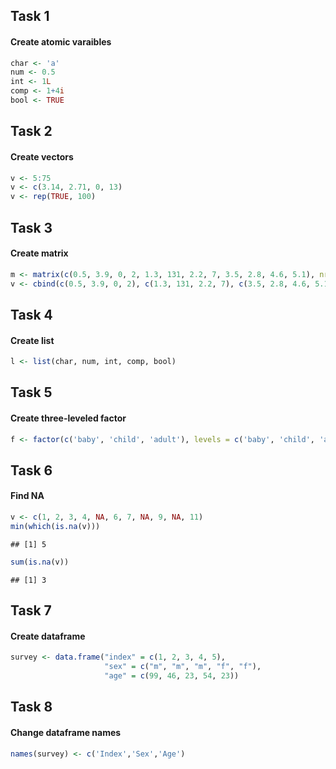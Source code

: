 Task 1
------

#### Create atomic varaibles

``` r
char <- 'a'
num <- 0.5
int <- 1L
comp <- 1+4i 
bool <- TRUE
```

Task 2
------

#### Create vectors

``` r
v <- 5:75
v <- c(3.14, 2.71, 0, 13)
v <- rep(TRUE, 100)
```

Task 3
------

#### Create matrix

``` r
m <- matrix(c(0.5, 3.9, 0, 2, 1.3, 131, 2.2, 7, 3.5, 2.8, 4.6, 5.1), nrow = 4, ncol = 3)
v <- cbind(c(0.5, 3.9, 0, 2), c(1.3, 131, 2.2, 7), c(3.5, 2.8, 4.6, 5.1))
```

Task 4
------

#### Create list

``` r
l <- list(char, num, int, comp, bool)
```

Task 5
------

#### Create three-leveled factor

``` r
f <- factor(c('baby', 'child', 'adult'), levels = c('baby', 'child', 'adult'))
```

Task 6
------

#### Find NA

``` r
v <- c(1, 2, 3, 4, NA, 6, 7, NA, 9, NA, 11)
min(which(is.na(v)))
```

    ## [1] 5

``` r
sum(is.na(v))
```

    ## [1] 3

Task 7
------

#### Create dataframe

``` r
survey <- data.frame("index" = c(1, 2, 3, 4, 5),
                     "sex" = c("m", "m", "m", "f", "f"),
                     "age" = c(99, 46, 23, 54, 23))
```

Task 8
------

#### Change dataframe names

``` r
names(survey) <- c('Index','Sex','Age')
```
